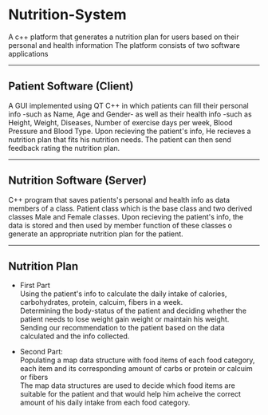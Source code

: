 # Nutrition-System

A c++ platform that generates a nutrition plan for users based on their personal and health information 
The platform consists of two software applications 

---
## Patient Software (Client)
A GUI implemented using QT C++ in which patients can fill their personal info -such as Name, Age and Gender- as well as their health info -such as Height, Weight, Diseases, Number of exercise days per week, Blood Pressure and Blood Type.
Upon recieving the patient's info, He recieves a nutrition plan that fits his nutrition needs.
The patient can then send feedback rating the nutrition plan. 
 
 ---
 ## Nutrition Software (Server)
 C++ program that saves patients's personal and health info as data members of a class. 
 Patient class which is the base class and two derived classes Male and Female classes. 
 Upon recieving the patient's info, the data is stored and then used by member function of these classes o generate an appropriate nutrition plan for the patient. 

---
## Nutrition Plan 
- First Part <br />
  Using the patient's info to calculate the daily intake of calories, carbohydrates, protein, calcuim, fibers in a week. <br />
  Determining the body-status of the patient and deciding whether the patient needs to lose weight gain weight or maintain his weight. <br />
  Sending our recommendation to the patient based on the data calculated and the info collected.  <br />
  
- Second Part: <br />
   Populating a map data structure with food items of each food category, each item and its corresponding amount of carbs or protein or calcuim or fibers  <br />
   The map data structures are used to decide which food items are suitable for the patient and that would help him acheive the correct amount of his daily intake from each food      category. <br />
   
   
  
  


